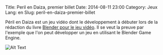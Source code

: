 Title: Peril en Daiza, premier billet
Date: 2014-08-11 23:00
Category: Jeux
Lang: en
Slug: peril-en-daiza-premier-billet

Péril en Daiza est un jeu vidéo dont le développement à débuter lors de la rédaction du livre [Blender pour le jeu vidéo](http://fr.flossmanuals.net/blender-pour-le-jeu-video/ "Blender pour le jeu vidéo"). Il se veut la preuve par l'exemple que l'on peut développer un jeu en utilisant le Blender Game Engine.

![Alt Text]({filename}/images/ecran-de-depart_fond.png)